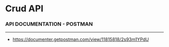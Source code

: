 # Crud API
### API DOCUMENTATION - POSTMAN
------------------------------
- https://documenter.getpostman.com/view/11815818/2s93m1YPdU
